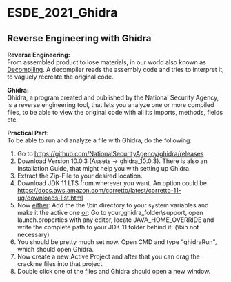 # ESDE_2021_Ghidra

## Reverse Engineering with Ghidra

**Reverse Engineering:**  
From assembled product to lose materials, in our world also known as <u>Decompiling</u>. A decompiler reads the assembly code and tries to interpret it, to vaguely recreate the original code. 

**Ghidra:**  
Ghidra, a program created and published by the National Security Agency, is a reverse engineering tool, that lets you analyze one or more compiled files, to be able to view the original code with all its imports, methods, fields etc.

**Practical Part:**  
To be able to run and analyze a file with Ghidra, do the following:  
1. Go to https://github.com/NationalSecurityAgency/ghidra/releases
2. Download Version 10.0.3 (Assets -> ghidra_10.0.3). There is also an Installation Guide, that might help you with setting up Ghidra.
3. Extract the Zip-File to your desired location.
4. Download JDK 11 LTS from wherever you want. An option could be https://docs.aws.amazon.com/corretto/latest/corretto-11-ug/downloads-list.html
5. Now <u>either</u>: Add the the \bin directory to your system variables and make it the active one <u>or</u>: Go to your_ghidra_folder\support, open launch.properties with any editor, locate JAVA_HOME_OVERRIDE and write the complete path to your JDK 11 folder behind it. (\bin not necessary)
6. You should be pretty much set now. Open CMD and type "ghidraRun", which should open Ghidra.
7. Now create a new Active Project and after that you can drag the crackme files into that project.
8. Double click one of the files and Ghidra should open a new window.


